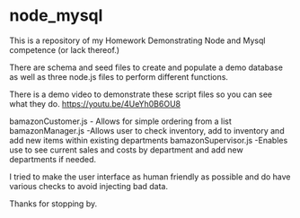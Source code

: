 # node_mysql
This is a repository of my Homework Demonstrating Node and Mysql competence (or lack thereof.)

There are schema and seed files to create and populate a demo database as well as three node.js files to perform different functions.

There is a demo video to demonstrate these script files so you can see what they do.
https://youtu.be/4UeYh0B6OU8

bamazonCustomer.js	    - Allows for simple ordering from a list
bamazonManager.js	    -Allows user to check inventory, add to inventory and add new items within existing departments
bamazonSupervisor.js    -Enables use to see current sales and costs by department and add new departments if needed.

I tried to make the user interface as human friendly as possible and do have various checks to avoid injecting bad data.

Thanks for stopping by.
